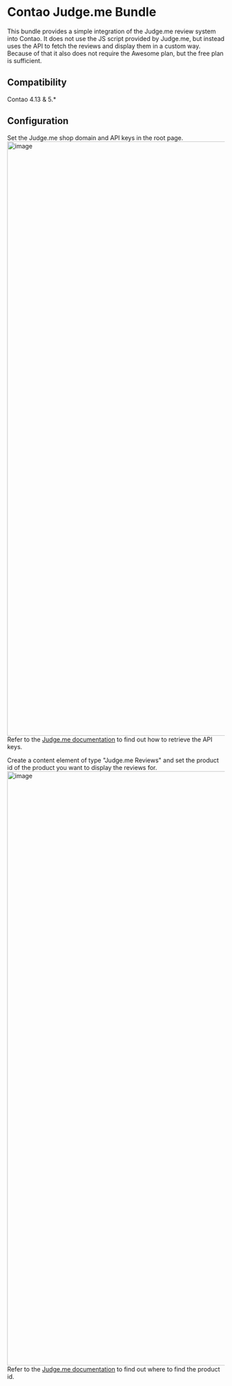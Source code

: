 # Contao Judge.me Bundle

This bundle provides a simple integration of the Judge.me review system into Contao.
It does not use the JS script provided by Judge.me, but instead uses the API to fetch the reviews and display them in a custom way.
Because of that it also does not require the Awesome plan, but the free plan is sufficient.

## Compatibility

Contao 4.13 & 5.*

## Configuration

Set the Judge.me shop domain and API keys in the root page.
<img width="1372" alt="image" src="https://github.com/lukasbableck/contao-judgeme-bundle/assets/42083846/158e4f0e-e8bd-451f-8002-6c7aeb8d86d5">
Refer to the [Judge.me documentation](https://help.judge.me/en/articles/8409180-judge-me-api#h_53f70ac190) to find out how to retrieve the API keys.


Create a content element of type "Judge.me Reviews" and set the product id of the product you want to display the reviews for.
<img width="1372" alt="image" src="https://github.com/lukasbableck/contao-judgeme-bundle/assets/42083846/c6b2faf1-33d6-42b5-8025-90450da12af3">
Refer to the [Judge.me documentation](https://help.judge.me/en/articles/8223133-finding-product-id-and-product-handle) to find out where to find the product id. 
